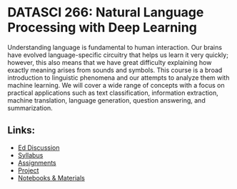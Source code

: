 # DATASCI 266: Natural Language Processing with Deep Learning

Understanding language is fundamental to human interaction. Our brains have
evolved language-specific circuitry that helps us learn it very quickly;
however, this also means that we have great difficulty explaining how exactly
meaning arises from sounds and symbols. This course is a broad introduction
to linguistic phenomena and our attempts to analyze them with machine learning.
We will cover a wide range of concepts with a focus on practical applications
such as text classification, information extraction, machine translation, language generation, question answering, and summarization.

## Links:

* [Ed Discussion](https://edstem.org/us/courses/comingMay7)
* [Syllabus](syllabus/)
* [Assignments](assignment/)
* [Project](project/)
* [Notebooks & Materials](materials/)


